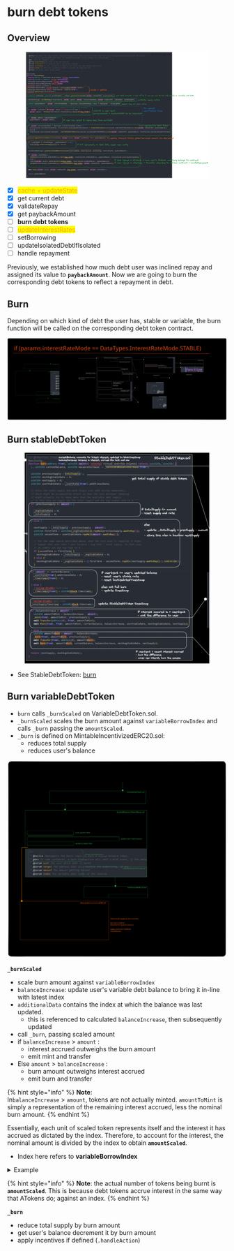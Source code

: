 # burn debt tokens

## Overview

<figure><img src="../../.gitbook/assets/image (233).png" alt=""><figcaption></figcaption></figure>

* [x] <mark style="color:orange;">cache + updateState</mark>
* [x] get current debt&#x20;
* [x] validateRepay
* [x] get paybackAmount
* [ ] **burn debt tokens**
* [ ] <mark style="color:orange;">updateInterestRates</mark>
* [ ] setBorrowing
* [ ] updateIsolatedDebtIfIsolated
* [ ] handle repayment

Previously, we established how much debt user was inclined repay and assigned its value to **`paybackAmount`**. Now we are going to burn the corresponding debt tokens to reflect a repayment in debt.

## Burn

Depending on which kind of debt the user has, stable or variable, the burn function will be called on the corresponding debt token contract.

<img src="../../.gitbook/assets/file.excalidraw (8).svg" alt="" class="gitbook-drawing">

## Burn stableDebtToken

<figure><img src="../../.gitbook/assets/image (17).png" alt=""><figcaption></figcaption></figure>

* See StableDebtToken: [burn](../../contracts/stabledebttoken.md#burn)

## Burn variableDebtToken

* `burn` calls `_burnScaled` on  VariableDebtToken.sol.
* `_burnScaled` scales the burn amount against `variableBorrowIndex` and calls `_burn` passing the `amountScaled`.
* `_burn` is defined on MintableIncentivizedERC20.sol:
  * reduces total supply
  * reduces user's balance

<img src="../../.gitbook/assets/file.excalidraw (30).svg" alt="" class="gitbook-drawing">

**`_burnScaled`**&#x20;

* scale burn amount against `variableBorrowIndex`
* `balanceIncrease`: update user's variable debt balance to bring it in-line with latest index
* `additionalData` contains the index at which the balance was last updated.
  * this is referenced to calculated `balanceIncrease`, then subsequently updated
* call `_burn`, passing scaled amount
* if `balanceIncrease` > `amount` :&#x20;
  * interest accrued outweighs the burn amount
  * emit mint and transfer
* Else `amount` > `balanceIncrease` :
  * burn amount outweighs interest accrued
  * emit burn and transfer

{% hint style="info" %}
**Note**: \
In`balanceIncrease` > `amount`, tokens are not actually minted. `amountToMint` is simply a representation of the remaining interest accrued, less the nominal burn amount.&#x20;
{% endhint %}

Essentially, each unit of scaled token represents itself and the interest it has accrued as dictated by the index. Therefore, to account for the interest, the nominal amount is divided by the index to obtain **`amountScaled`**.

* Index here refers to **variableBorrowIndex**

<details>

<summary>Example</summary>

Assume 100 DAI to be burnt:

* amount = 100 DAI
* variableBorrowIndex = 1.1
* amountScaled = 100 / 1.1 = 90.90

With index at 1.1, each token has an interest premium of 10%. So 100 debtTokens is actually worth 110 DAI.

Therefore an estimate of 90.90 debtTokens account for 100 DAI worth of debt.&#x20;

</details>

{% hint style="info" %}
**Note**: the actual number of tokens being burnt is **`amountScaled`**. This is because debt tokens accrue interest in the same way that ATokens do; against an index.
{% endhint %}

**`_burn`**

* reduce total supply by burn amount
* get user's balance decrement it by burn amount
* apply incentives if defined (`.handleAction`)
